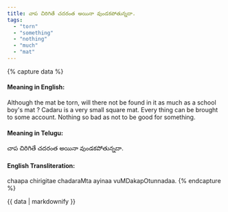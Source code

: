 ```yaml
---
title: చాప చిరిగితే చదరంత అయినా వుండకపోతున్నదా.
tags:
  - "torn"
  - "something"
  - "nothing"
  - "much"
  - "mat"
---
```


{% capture data %}
#### Meaning in English:
Although the mat be torn, will there not be found in it as much as a school boy's mat ?
Cadaru is a very small square mat.
Every thing can be brought to some account.
Nothing so bad as not to be good for something.

#### Meaning in Telugu:
చాప చిరిగితే చదరంత అయినా వుండకపోతున్నదా.

#### English Transliteration:
chaapa chirigitae chadaraMta ayinaa vuMDakapOtunnadaa.
{% endcapture %}

{{ data | markdownify }}


